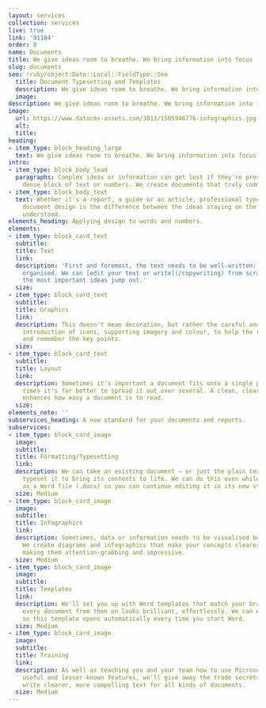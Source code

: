 ```yaml
---
layout: services
collection: services
live: true
link: '91184'
order: 8
name: Documents
title: We give ideas room to breathe. We bring information into focus
slug: documents
seo: !ruby/object:Dato::Local::FieldType::Seo
  title: Document Typesetting and Templates
  description: We give ideas room to breathe. We bring information into focus.
  image: 
description: We give ideas room to breathe. We bring information into focus.
image:
  url: https://www.datocms-assets.com/3013/1505946776-infographics.jpg
  alt: 
  title: 
heading:
- item_type: block_heading_large
  text: We give ideas room to breathe. We bring information into focus.
intro:
- item_type: block_body_lead
  paragraphs: Complex ideas or information can get lost if they're presented as a
    dense block of text or numbers. We create documents that truly communicate.
- item_type: block_body_text
  text: Whether it's a report, a guide or an article, professional typesetting and
    document design is the difference between the ideas staying on the page – or being
    understood.
elements_heading: Applying design to words and numbers.
elements:
- item_type: block_card_text
  subtitle: 
  title: Text
  link: 
  description: 'First and foremost, the text needs to be well-written: lucid, succinct,
    organised. We can [edit your text or write](/copywriting) from scratch to ensure
    the most important ideas jump out.'
  size: 
- item_type: block_card_text
  subtitle: 
  title: Graphics
  link: 
  description: This doesn't mean decoration, but rather the careful and considered
    introduction of icons, supporting imagery and colour, to help the reader understand
    and remember the key points.
  size: 
- item_type: block_card_text
  subtitle: 
  title: Layout
  link: 
  description: Sometimes it's important a document fits onto a single page; other
    times it's far better to spread it out over several. A clean, clear layout dramatically
    enhances how easy a document is to read.
  size: 
elements_note: ''
subservices_heading: A new standard for your documents and reports.
subservices:
- item_type: block_card_image
  image: 
  subtitle: 
  title: Formatting/Typesetting
  link: 
  description: We can take an existing document – or just the plain text – and professionally
    typeset it to bring its contents to life. We can do this even while keeping it
    as a Word file (.docx) so you can continue editing it in its new style.
  size: Medium
- item_type: block_card_image
  image: 
  subtitle: 
  title: Infographics
  link: 
  description: Sometimes, data or information needs to be visualised before it clicks.
    We create diagrams and infographics that make your concepts clearer, as well as
    making them attention-grabbing and impressive.
  size: Medium
- item_type: block_card_image
  image: 
  subtitle: 
  title: Templates
  link: 
  description: We'll set you up with Word templates that match your brand and ensure
    every document from then on looks brilliant, effortlessly. We can even set it
    so this template opens automatically every time you start Word.
  size: Medium
- item_type: block_card_image
  image: 
  subtitle: 
  title: Training
  link: 
  description: As well as teaching you and your team how to use Microsoft Word's most
    useful and lesser-known features, we'll give away the trade secrets on how to
    write clearer, more compelling text for all kinds of documents.
  size: Medium
---
```



